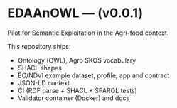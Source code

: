 # EDAAnOWL — (v0.0.1)

Pilot for Semantic Exploitation in the Agri-food context.

This repository ships:
- Ontology (OWL), Agro SKOS vocabulary
- SHACL shapes
- EO/NDVI example dataset, profile, app and contract
- JSON-LD context
- CI (RDF parse + SHACL + SPARQL tests)
- Validator container (Docker) and docs

